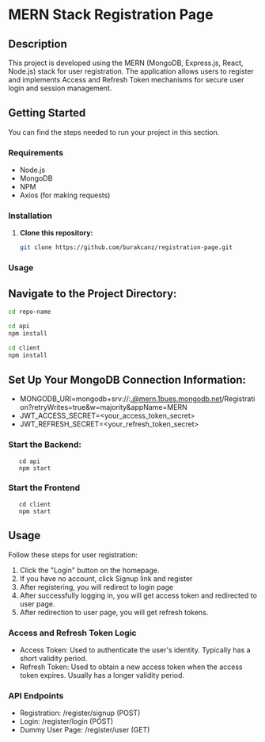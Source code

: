 # MERN Stack Registration Page

## Description

This project is developed using the MERN (MongoDB, Express.js, React, Node.js) stack for user registration. The application allows users to register and implements Access and Refresh Token mechanisms for secure user login and session management.

## Getting Started

You can find the steps needed to run your project in this section.

### Requirements

- Node.js
- MongoDB
- NPM
- Axios (for making requests)

### Installation

1. **Clone this repository:**
   ```bash
   git clone https://github.com/burakcanz/registration-page.git

### Usage

## Navigate to the Project Directory:

```bash
cd repo-name

cd api
npm install

cd client
npm install
```

## Set Up Your MongoDB Connection Information:
- MONGODB_URI=mongodb+srv://<username>:<password>.@mern.1bues.mongodb.net/Registration?retryWrites=true&w=majority&appName=MERN
- JWT_ACCESS_SECRET=<your_access_token_secret>
- JWT_REFRESH_SECRET=<your_refresh_token_secret>

### Start the Backend:
```
   cd api
   npm start
```

### Start the Frontend
```
   cd client
   npm start
```

## Usage
Follow these steps for user registration:

1. Click the "Login" button on the homepage.
2. If you have no account, click Signup link and register 
3. After registering, you will redirect to login page
4. After successfully logging in, you will get access token and redirected to user page.
5. After redirection to user page, you will get refresh tokens.


### Access and Refresh Token Logic
- Access Token: Used to authenticate the user's identity. Typically has a short validity period.
- Refresh Token: Used to obtain a new access token when the access token expires. Usually has a longer validity period.

### API Endpoints
- Registration: /register/signup (POST)
- Login: /register/login (POST)
- Dummy User Page: /register/user (GET)
